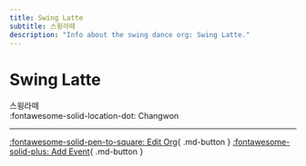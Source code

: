 ```yaml
---
title: Swing Latte
subtitle: 스윙라떼
description: "Info about the swing dance org: Swing Latte."
---
```


# Swing Latte

스윙라떼  
:fontawesome-solid-location-dot: Changwon  


---

[:fontawesome-solid-pen-to-square: Edit Org](https://github.com/swingdance/orgs/issues/new?assignees=&labels=update+org&projects=&template=03-update_entity.yml&title=Update%20Org%3A%20ko_KR%20%E2%80%A2%20Swing%20Latte&region=ko_KR&id=swing-latte&name=Swing%20Latte){ .md-button } [:fontawesome-solid-plus: Add Event](https://github.com/swingdance/events/issues/new?assignees=&labels=add+event&projects=&template=02-add_entity.yml&title=Add%20Event%3A%20ko_KR%20%E2%80%A2%20%3CName%3E&region=ko_KR&province=Changwon&city=Changwon&org_id=swing-latte){ .md-button }
